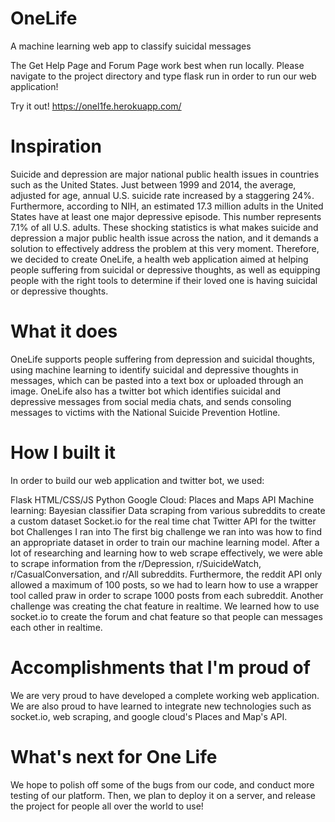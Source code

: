 # OneLife
A machine learning web app to classify suicidal messages

The Get Help Page and Forum Page work best when run locally. Please navigate to the project directory and type flask run in order to run our web application!

Try it out! https://onel1fe.herokuapp.com/

# Inspiration
Suicide and depression are major national public health issues in countries such as the United States. Just between 1999 and 2014, the average, adjusted for age, annual U.S. suicide rate increased by a staggering 24%. Furthermore, according to NIH, an estimated 17.3 million adults in the United States have at least one major depressive episode. This number represents 7.1% of all U.S. adults. These shocking statistics is what makes suicide and depression a major public health issue across the nation, and it demands a solution to effectively address the problem at this very moment. Therefore, we decided to create OneLife, a health web application aimed at helping people suffering from suicidal or depressive thoughts, as well as equipping people with the right tools to determine if their loved one is having suicidal or depressive thoughts.

# What it does
OneLife supports people suffering from depression and suicidal thoughts, using machine learning to identify suicidal and depressive thoughts in messages, which can be pasted into a text box or uploaded through an image. OneLife also has a twitter bot which identifies suicidal and depressive messages from social media chats, and sends consoling messages to victims with the National Suicide Prevention Hotline.

# How I built it
In order to build our web application and twitter bot, we used:

Flask
HTML/CSS/JS
Python
Google Cloud: Places and Maps API
Machine learning: Bayesian classifier
Data scraping from various subreddits to create a custom dataset
Socket.io for the real time chat
Twitter API for the twitter bot
Challenges I ran into
The first big challenge we ran into was how to find an appropriate dataset in order to train our machine learning model. After a lot of researching and learning how to web scrape effectively, we were able to scrape information from the r/Depression, r/SuicideWatch, r/CasualConversation, and r/All subreddits. Furthermore, the reddit API only allowed a maximum of 100 posts, so we had to learn how to use a wrapper tool called praw in order to scrape 1000 posts from each subreddit. Another challenge was creating the chat feature in realtime. We learned how to use socket.io to create the forum and chat feature so that people can messages each other in realtime.

# Accomplishments that I'm proud of
We are very proud to have developed a complete working web application. We are also proud to have learned to integrate new technologies such as socket.io, web scraping, and google cloud's Places and Map's API.

# What's next for One Life
We hope to polish off some of the bugs from our code, and conduct more testing of our platform. Then, we plan to deploy it on a server, and release the project for people all over the world to use!
